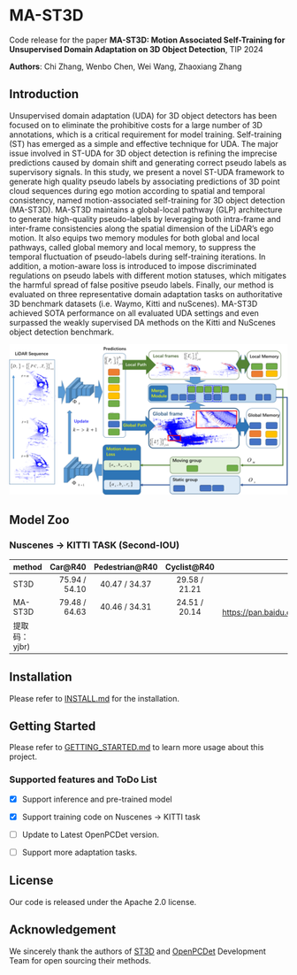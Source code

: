 # MA-ST3D

Code release for the paper **MA-ST3D: Motion Associated Self-Training for Unsupervised Domain Adaptation on 3D Object Detection**, TIP 2024

**Authors**: Chi Zhang, Wenbo Chen,  Wei Wang, Zhaoxiang Zhang 

<!-- [[paper]](https://arxiv.org/abs/2103.05346); -->


## Introduction

Unsupervised domain adaptation (UDA) for 3D object detectors has been focused on to eliminate the prohibitive costs for a large number of 3D annotations, which is a critical requirement for model training. Self-training (ST) has emerged as a simple and effective technique for UDA. The major issue involved in ST-UDA for 3D object detection is refining the imprecise predictions caused by domain shift and generating correct pseudo labels as supervisory signals. In this study, we present a novel ST-UDA framework to generate high quality pseudo labels by associating predictions of 3D point cloud sequences during ego motion according to spatial and temporal consistency, named motion-associated self-training for 3D object detection (MA-ST3D). MA-ST3D maintains a global-local pathway (GLP) architecture to generate high-quality pseudo-labels by leveraging both intra-frame and inter-frame consistencies along the spatial dimension of the LiDAR’s ego motion. It also equips two memory modules for both global and local pathways, called global memory and local memory, to suppress the temporal fluctuation of pseudo-labels during self-training iterations. In addition, a motion-aware loss is introduced to impose discriminated regulations on pseudo labels with different motion statuses, which mitigates the harmful spread of false positive pseudo labels. Finally, our method is evaluated on three representative domain adaptation tasks on authoritative 3D benchmark datasets (i.e. Waymo, Kitti and nuScenes). MA-ST3D achieved SOTA performance on all evaluated UDA settings and even surpassed the weakly supervised DA methods on the Kitti and NuScenes object detection benchmark.

![pipeline](resources/pipeline.png)

## Model Zoo

### Nuscenes -> KITTI TASK (Second-IOU)

| method | Car@R40 | Pedestrian@R40 | Cyclist@R40 | download | 
|---------------------------------------------|----------:|:-------:|:-------:|:---------:|
| ST3D | 75.94 / 54.10 |  40.47 / 34.37 |  29.58 / 21.21 |  | /
| MA-ST3D   | 79.48 / 64.63 |  40.46 / 34.31 |  24.51 / 20.14 | [model](链接：https://pan.baidu.com/s/1ilcTu7SgvCBNYUhYmm1Tfg 
提取码：yjbr) |


## Installation

Please refer to [INSTALL.md](docs/INSTALL.md) for the installation.

## Getting Started

Please refer to [GETTING_STARTED.md](docs/GETTING_STARTED.md) to learn more usage about this project.

### Supported features and ToDo List

- [x] Support inference and pre-trained model 

- [x] Support training code on Nuscenes -> KITTI task

- [ ] Update to Latest OpenPCDet version.
  
- [ ] Support more adaptation tasks.

## License

Our code is released under the Apache 2.0 license.

## Acknowledgement

We sincerely thank the authors of [ST3D](https://github.com/CVMI-Lab/ST3D) and [OpenPCDet](https://github.com/open-mmlab/OpenPCDet/commit/e3bec15f1052b4827d942398f20f2db1cb681c01) Development Team for open sourcing their methods.

<!-- ## Citation

If you find this project useful in your research, please consider cite:
```
@article{zhang2024ma-st3d,
    title={MA-ST3D: Motion Associated Self-Training for Unsupervised Domain Adaptation on 3D Object Detection},
    author={Zhang, chi and Chen, Wenbo and Wang, Wei and Zhang, Zhaoxiang},
    journal={IEEE Transactions on Image Processing},
    year={2024}
}
``` -->
